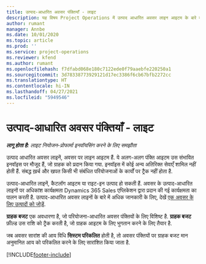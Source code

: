 ```yaml
---
title: उत्पाद-आधारित अवसर पंक्तियाँ - लाइट
description: यह विषय Project Operations में उत्पाद आधारित अवसर लाइन आइटम के बारे में जानकारी प्रदान करता है.
author: rumant
manager: Annbe
ms.date: 10/01/2020
ms.topic: article
ms.prod: ''
ms.service: project-operations
ms.reviewer: kfend
ms.author: rumant
ms.openlocfilehash: f7dfabd068e180c7122ede0f79aaebfe220250a1
ms.sourcegitcommit: 3d78338773929121d17ec3386f6cb67bfb2272cc
ms.translationtype: HT
ms.contentlocale: hi-IN
ms.lasthandoff: 04/27/2021
ms.locfileid: "5949546"
---
```

# <a name="product-based-opportunity-lines---lite"></a>उत्पाद-आधारित अवसर पंक्तियाँ - लाइट

_**लागू होता है:** लाइट नियोजन-प्रोफार्मा इनवॉयसिंग करने के लिए समझौता_

उत्पाद आधारित अवसर लाइनें, अवसर पर लाइन आइटम हैं. ये अलग-अलग पंक्ति आइटम उस संभावित इनवॉइस पर मौजूद हैं, जो ग्राहक को प्रदान किया गया. इनवॉइस में कोई अन्य अतिरिक्त सेवाएँ शामिल नहीं होती हैं. संबद्ध ख़र्च और खपत किसी भी संबंधित परियोजनाओं के कार्यों पर ट्रैक नहीं होता है.

उत्पाद-आधारित लाइनें, कैटलॉग आइटम या राइट-इन उत्पाद हो सकती हैं. अवसर के उत्पाद-आधारित लाइनों पर अधिकांश कार्यक्षमता Dynamics 365 Sales एप्लिकेशन द्वारा प्रदान की गई कार्यक्षमता का पालन करती है. उत्पाद-आधारित अवसर लाइनों के बारे में अधिक जानकारी के लिए, देखें [एक अवसर के लिए उत्पादों को जोड़ें](/dynamics365/sales-enterprise/add-products-opportunity).

**ग्राहक बजट** एक अवधारणा है, जो परियोजना-आधारित अवसर पंक्तियों के लिए विशिष्ट है. **ग्राहक बजट** फ़ील्ड उस राशि को ट्रैक करती है, जो ग्राहक आइटम के लिए भुगतान करने के लिए तैयार है.

जब अवसर सारांश की आय विधि **सिस्टम परिकलित** होती है, तो अवसर पंक्तियों पर ग्राहक बजट मान अनुमानित आय को परिकलित करने के लिए सारांशित किया जाता है. 



[!INCLUDE[footer-include](../../includes/footer-banner.md)]